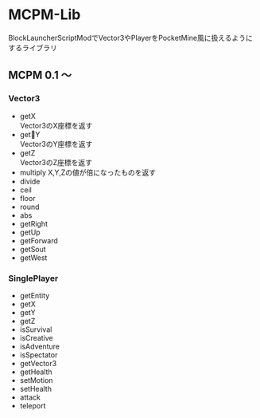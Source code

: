 # MCPM-Lib    
BlockLauncherScriptModでVector3やPlayerをPocketMine風に扱えるようにするライブラリ

## MCPM 0.1 〜
### Vector3
  - getX  
    Vector3のX座標を返す
  - getY  
    Vector3のY座標を返す
  - getZ  
    Vector3のZ座標を返す
  - multiply
    X,Y,Zの値が倍になったものを返す
  - divide
  - ceil
  - floor
  - round
  - abs
  - getRight
  - getUp
  - getForward
  - getSout
  - getWest
  
### SinglePlayer
  - getEntity
  - getX
  - getY
  - getZ
  - isSurvival
  - isCreative
  - isAdventure
  - isSpectator
  - getVector3
  - getHealth
  - setMotion
  - setHealth
  - attack
  - teleport